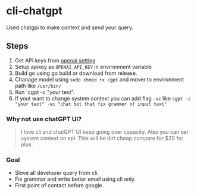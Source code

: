 # cli-chatgpt
Used chatgpi to make context and send your query. 


## Steps
1. Get API keys from [openai setting](https://platform.openai.com/account/api-keys)
2. Setup apikey as `OPENAI_API_KEY` in environment variable
3. Build go using go build or download from release.
4. Chanage model using `sudo chmod +x cgpt` and mover to environment path like `/usr/bin/` 
5. Run `cgpt -c "your text". 
6. If yout want to change system context you can add flag `-sc` like `cgpt -c "your text" -sc "chat bot that fix grammer of input text"`

### Why not use chatGPT UI?  
> I love cli and chatGPT UI keep going over capacity. Also you can set system context on api. This will be dirt cheap compare for $20 for plus. 


### Goal
- Slove all developer query from cli. 
- Fix grammar and write better email using cli only. 
- First point of contact before google. 